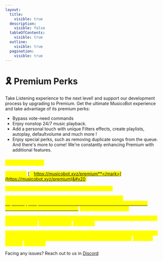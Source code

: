 ```yaml
---
layout:
  title:
    visible: true
  description:
    visible: false
  tableOfContents:
    visible: true
  outline:
    visible: true
  pagination:
    visible: true
---
```


# 🎗️ Premium Perks

Take Listening experience to the next level! and support our development process by upgrading to Premium. Get the ultimate MusicoBot experience and take advantage of its premium perks:

* Bypass vote-need commands
* Enjoy nonstop 24/7 music playback.
* Add a personal touch with unique Filters effects, create playlists, autoplay, defaultvolume and much more !
* Enjoy special perks, such as removing duplicate songs from the queue. And there's more to come! We're constantly enhancing Premium with additional features.

### <mark style="color:yellow;">Want Premium?</mark>

<mark style="color:yellow;">**Join us on**</mark> [<mark style="color:yellow;">**https://musicobot.xyz/premium**</mark>](https://musicobot.xyz/premium)&#x20;

<mark style="color:yellow;">**Ready to activate your license? Follow these steps:**</mark>

&#x20;<mark style="color:yellow;">Connect your Discord to your Patreon account. Check out</mark> [<mark style="color:yellow;">https://support.patreon.com/hc/en-us/articles/212052266-How-do-I-connect-Discord-to-Patreon-Patron</mark>](https://support.patreon.com/hc/en-us/articles/212052266-How-do-I-connect-Discord-to-Patreon-Patron) <mark style="color:yellow;">for detailed instructions.</mark>

&#x20;<mark style="color:yellow;">After purchasing Premium, wait for up to 5-10 minutes. You can verify your status using the</mark> <mark style="color:yellow;"></mark><mark style="color:yellow;">`/premium status`</mark> <mark style="color:yellow;"></mark><mark style="color:yellow;">command.</mark>

<mark style="color:yellow;">Once your status is updated, enjoy Premium features across all servers. To enable premium features for all members on a server, use the.</mark> <mark style="color:yellow;"></mark><mark style="color:yellow;">`/premium activate`</mark> <mark style="color:yellow;"></mark><mark style="color:yellow;">command.</mark>&#x20;

Facing any issues? Reach out to us in [Discord](https://discord.gg/4Dky8BQwd2)
